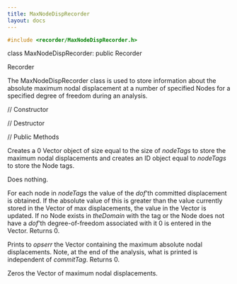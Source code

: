 ```yaml
---
title: MaxNodeDispRecorder 
layout: docs
---
```


```cpp
#include <recorder/MaxNodeDispRecorder.h>
```



class MaxNodeDispRecorder: public Recorder



Recorder






The MaxNodeDispRecorder class is used to store information about the
absolute maximum nodal displacement at a number of specified Nodes for a
specified degree of freedom during an analysis.

// Constructor






// Destructor






// Public Methods











Creates a $0$ Vector object of size equal to the size of *nodeTags* to
store the maximum nodal displacements and creates an ID object equal to
*nodeTags* to store the Node tags.




Does nothing.




For each node in *nodeTags* the value of the *dof*'th committed
displacement is obtained. If the absolute value of this is greater than
the value currently stored in the Vector of max displacements, the value
in the Vector is updated. If no Node exists in *theDomain* with the tag
or the Node does not have a *dof*'th degree-of-freedom associated with
it $0$ is entered in the Vector. Returns $0$.

Prints to *opserr* the Vector containing the maximum absolute nodal
displacements. Note, at the end of the analysis, what is printed is
independent of *commitTag*. Returns $0$.

Zeros the Vector of maximum nodal displacements.
